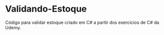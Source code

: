 # Validando-Estoque
Código para validar estoque criado em C# a partir dos exercícios de C# da Udemy.
